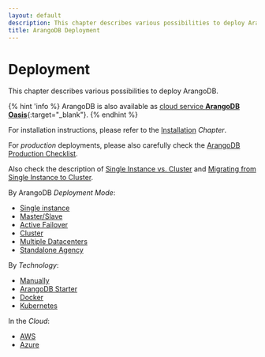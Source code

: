 ```yaml
---
layout: default
description: This chapter describes various possibilities to deploy ArangoDB.
title: ArangoDB Deployment
---
```

Deployment
==========

This chapter describes various possibilities to deploy ArangoDB.

{% hint 'info %}
ArangoDB is also available as
[cloud service **ArangoDB Oasis**](https://cloud.arangodb.com/){:target="_blank"}.
{% endhint %}

For installation instructions, please refer to the [Installation](installation.html) _Chapter_.

For _production_ deployments, please also carefully check the
[ArangoDB Production Checklist](deployment-production-checklist.html).

Also check the description of
[Single Instance vs. Cluster](architecture-single-instance-vs-cluster.html) and
[Migrating from Single Instance to Cluster](deployment-migrating-single-instance-cluster.html).

By ArangoDB _Deployment Mode_:

- [Single instance](deployment-single-instance.html)
- [Master/Slave](deployment-master-slave.html)
- [Active Failover](deployment-active-failover.html)
- [Cluster](deployment-cluster.html)
- [Multiple Datacenters](deployment-dc2-dc.html) 
- [Standalone Agency](deployment-standalone-agency.html) 

By _Technology_:

- [Manually](deployment-manually.html)
- [ArangoDB Starter](deployment-arango-dbstarter.html)
- [Docker](deployment-docker.html)
- [Kubernetes](deployment-kubernetes.html)

In the _Cloud_:

- [AWS](deployment-cloud-aws.html)
- [Azure](deployment-cloud-azure.html)
